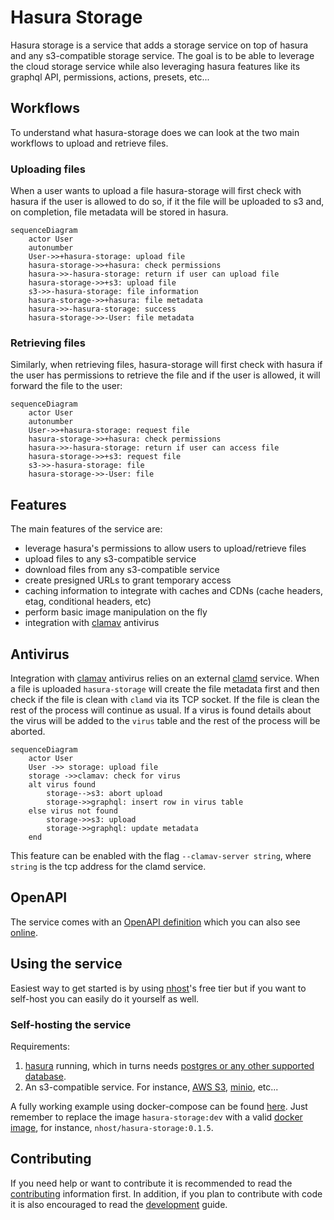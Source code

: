 # Hasura Storage

Hasura storage is a service that adds a storage service on top of hasura and any s3-compatible storage service. The goal is to be able to leverage the cloud storage service while also leveraging hasura features like its graphql API, permissions, actions, presets, etc...

## Workflows

To understand what hasura-storage does we can look at the two main workflows to upload and retrieve files.

### Uploading files

When a user wants to upload a file hasura-storage will first check with hasura if the user is allowed to do so, if it the file will be uploaded to s3 and, on completion, file metadata will be stored in hasura.

``` mermaid
sequenceDiagram
    actor User
    autonumber
    User->>+hasura-storage: upload file
    hasura-storage->>+hasura: check permissions
    hasura->>-hasura-storage: return if user can upload file
    hasura-storage->>+s3: upload file
    s3->>-hasura-storage: file information
    hasura-storage->>+hasura: file metadata
    hasura->>-hasura-storage: success
    hasura-storage->>-User: file metadata
```

### Retrieving files

Similarly, when retrieving files, hasura-storage will first check with hasura if the user has permissions to retrieve the file and if the user is allowed, it will forward the file to the user:

``` mermaid
sequenceDiagram
    actor User
    autonumber
    User->>+hasura-storage: request file
    hasura-storage->>+hasura: check permissions
    hasura->>-hasura-storage: return if user can access file
    hasura-storage->>+s3: request file
    s3->>-hasura-storage: file
    hasura-storage->>-User: file
```

## Features

The main features of the service are:

- leverage hasura's permissions to allow users to upload/retrieve files
- upload files to any s3-compatible service
- download files from any s3-compatible service
- create presigned URLs to grant temporary access
- caching information to integrate with caches and CDNs (cache headers, etag, conditional headers, etc)
- perform basic image manipulation on the fly
- integration with [clamav](https://www.clamav.net) antivirus

## Antivirus

Integration with [clamav](https://www.clamav.net) antivirus relies on an external [clamd](https://docs.clamav.net/manual/Usage/Scanning.html#clamd) service. When a file is uploaded `hasura-storage` will create the file metadata first and then check if the file is clean with `clamd` via its TCP socket. If the file is clean the rest of the process will continue as usual. If a virus is found details about the virus will be added to the `virus` table and the rest of the process will be aborted.

``` mermaid
sequenceDiagram
    actor User
    User ->> storage: upload file
    storage ->>clamav: check for virus
    alt virus found
        storage-->s3: abort upload
        storage->>graphql: insert row in virus table
    else virus not found
        storage->>s3: upload
        storage->>graphql: update metadata
    end

```

This feature can be enabled with the flag `--clamav-server string`, where `string` is the tcp address for the clamd service.

## OpenAPI

The service comes with an [OpenAPI definition](/controller/openapi.yaml) which you can also see [online](https://editor.swagger.io/?url=https://raw.githubusercontent.com/nhost/hasura-storage/main/controller/openapi.yaml).

## Using the service

Easiest way to get started is by using [nhost](https://nhost.io)'s free tier but if you want to self-host you can easily do it yourself as well.

### Self-hosting the service

Requirements:

1. [hasura](https://hasura.io) running, which in turns needs [postgres or any other supported database](https://hasura.io/docs/latest/graphql/core/databases/index/#supported-databases).
2. An s3-compatible service. For instance, [AWS S3](https://aws.amazon.com/s3/), [minio](https://min.io), etc...

A fully working example using docker-compose can be found [here](/build/dev/docker/). Just remember to replace the image `hasura-storage:dev` with a valid [docker image](https://hub.docker.com/r/nhost/hasura-storage/tags), for instance, `nhost/hasura-storage:0.1.5`.

## Contributing

If you need help or want to contribute it is recommended to read the [contributing](/CONTRIBUTING.md) information first. In addition, if you plan to contribute with code it is also encouraged to read the [development](/DEVELOPMENT.md) guide.
